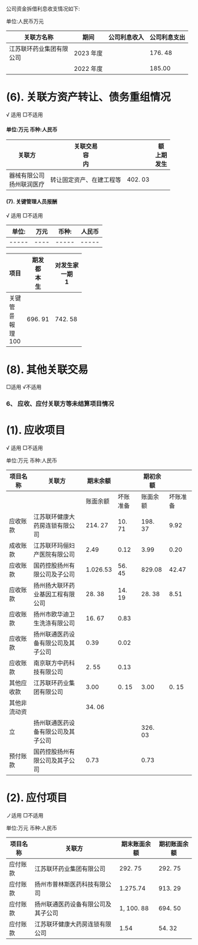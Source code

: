 公司资金拆借利息收支情况如下:

单位:人民币万元

| 关联方名称            | 期间      | 公司利息收入 | 公司利息支出  |
|------------------|---------|--------|---------|
| 江苏联环药业集团有限<br>公司 | 2023 年度 |        | 176. 48 |
|                  | 2022 年度 |        | 185.00  |

# (6). 关联方资产转让、债务重组情况

√ 适用 □不适用

#### 单位:万元 币种:人民币

| 关联方              | 关联交易<br>容<br>内 |         | 额<br>上期<br>发生 |
|------------------|----------------|---------|---------------|
| 器械有限公司<br>扬州联润医疗 | 转让固定资产、在建工程等   | 402. 03 |               |

#### (7). 关键管理人员报酬

√ 适用 □不适用

| 单位: | 万元 | 币种: | 人民币 |
|-----|----|-----|-----|
|-----|----|-----|-----|

| 项目                            | 期发<br>都<br>本<br>生 | 对发生家<br>一期<br>1 |
|-------------------------------|-------------------|-----------------|
| 关键<br>管<br>를<br>報<br>理<br>100 | 696. 91           | 742. 58         |

# (8). 其他关联交易

□适用 √不适用

### 6、 应收、应付关联方等未结算项目情况

# (1). 应收项目

√ 适用 □不适用

单位:万元 币种:人民币

| 项目名称   | 关联方               | 期末余额     |        | 期初余额    |       |
|--------|-------------------|----------|--------|---------|-------|
|        |                   | 账面余额     | 坏账准备   | 账面余额    | 坏账准备  |
| 应收账款   | 江苏联环健康大药房连锁有限公司   | 214. 27  | 10. 71 | 198. 37 | 9.92  |
| 成收账款   | 江苏联环玛俪妇产医院有限公司    | 2.49     | 0.12   | 3.99    | 0.20  |
| 应收账款   | 国药控股扬州有限公司及子公司    | 1.026.53 | 56. 45 | 829.08  | 42.47 |
| 应收账款   | 扬州扬大联环药业基因工程有限公司  | 28. 38   | 14. 19 | 28. 38  | 8.51  |
| 应收账款   | 扬州市欧华迪卫生洗涤有限公司    | 16. 67   | 0.83   |         |       |
| 应收账款   | 扬州联通医药设备有限公司及其子公司 | 0.39     | 0.02   |         |       |
| 应收账款   | 南京联方中药科技有限公司      | 2. 55    | 0.13   |         |       |
| 其他应收款  | 江苏联环药业集团有限公司      | 3.00     | 0. 15  | 3.00    | 0. 15 |
| 其他非流动资 |                   | 34. 06   |        |         |       |
| 立      | 扬州联通医药设备有限公司及其子公司 |          |        | 326. 03 |       |
| 预付账款   | 国药控股扬州有限公司及其子公司   | 0.73     |        | 0.73    |       |

# (2). 应付项目

ノ适用 □不适用

単位:万元 币种:人民币

| 项目名称 | 关联方               | 期末账面余额     | 期初账面余额  |
|------|-------------------|------------|---------|
| 应付账款 | 江苏联环药业集团有限公司      | 292. 75    | 292. 75 |
| 应付账款 | 扬州市普林斯医药科技有限公司    | 1.275.74   | 913. 29 |
| 应付账款 | 扬州联通医药设备有限公司及其子公司 | 1, 100. 88 | 694. 50 |
| 应付账款 | 江苏联环健康大药房连锁有限公司   | 1.54       | 54. 32  |